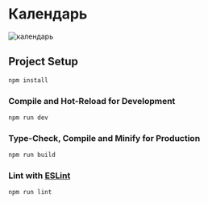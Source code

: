 # Календарь

![календарь](https://github.com/user-attachments/assets/a0052446-7141-4e89-8314-1513d35c0040)

## Project Setup

```sh
npm install
```

### Compile and Hot-Reload for Development

```sh
npm run dev
```

### Type-Check, Compile and Minify for Production

```sh
npm run build
```

### Lint with [ESLint](https://eslint.org/)

```sh
npm run lint
```

